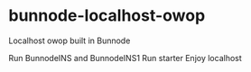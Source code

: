 # bunnode-localhost-owop
Localhost owop built in Bunnode

Run BunnodeINS and BunnodeINS1
Run starter
Enjoy localhost
